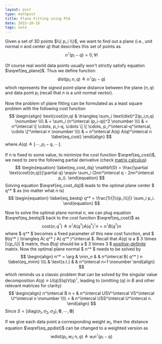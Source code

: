 ```yaml
---
layout: post
type: mathpost
title: Plane Fitting using PCA
date: 2015-10-16
tags: note
---
```


Given a set of 3D points $\\{ p_i \\}$, we want to find out a plane (i.e., unit normal $n$ and center $q$) that describes this set of points as
$$
\begin{equation} \label{eq_plane}
n^\intercal (p_i-q)=0, \forall i
\end{equation}
$$

Of course real world data points usually won't strictly satisfy equation $\eqref{eq_plane}$. Thus we define function
$$
\begin{equation} \label{eq_ppdist}
\text{dist}(p_i;n,q) \triangleq n^\intercal (p_i-q)
\end{equation}
$$
which represents the *signed* point-plane distance between the plane $(n,q)$ and data point $p_i$ (recall that $n$ is a unit normal vector).

Now the problem of plane fitting can be formulated as a least square problem with the following cost function
$$
\begin{align}
\text{cost}(n,q) & \triangleq \sum_i \text{dist}^2(p_i;n,q) \nonumber \\\\
				 & = \sum_i (n^\intercal (p_i-q))^2 \nonumber \\\\
				 & = n^\intercal \[ \cdots, p_i-q, \cdots \] \[ \cdots, p_i^\intercal-q^\intercal, \cdots \]^\intercal n \nonumber \\\\
				 & = n^\intercal A(q) A(q)^\intercal n \label{eq_cost}
\end{align}
$$
where $A(q) \triangleq [\cdots, p_i-q, \cdots]$.

If $n$ is fixed to some value, to minimize the cost function $\eqref{eq_cost}$, we need to zero the following partial derivative (check [matrix calculus](https://en.wikipedia.org/wiki/Matrix_calculus))
$$
\begin{equation} \label{eq_cost_dq}
\mathbf{0} = \frac{\partial \text{cost}(n,q)}{\partial q} \equiv \sum_i (2nn^\intercal q - 2nn^\intercal p_i).
\end{equation}
$$
Solving equation $\eqref{eq_cost_dq}$ leads to the optimal plane center $ q^* $ as (no matter what $n$ is)
$$
\begin{equation} \label{eq_bestq}
q^* = \frac{1}{|\\{p_i\\}|} \sum_i p_i.
\end{equation}
$$

Now to solve the optimal plane normal $n$, we can plug equation $\eqref{eq_bestq}$ back to the cost function $\eqref{eq_cost}$ as
$$
\begin{equation} \label{eq_costn}
\text{cost}(n; q^* ) \triangleq n^\intercal A( q^* ) A( q^* )^\intercal n = n^\intercal B( q^* ) n
\end{equation}
$$
where $ q^* $ becomes a fixed parameter of this new cost function, and $ B(q^* ) \triangleq A( q^* ) A( q^* )^\intercal $. Recall that $A(q)$ is a $ 3 \times |\\{p_i\\}| $ matrix, thus $B(q)$ should be a $ 3 \times 3 $ [*positive-definite*](https://en.wikipedia.org/wiki/Positive-definite_matrix) matrix. Now the optimal plane normal $ n^* $ needs to be solved by
$$
\begin{align}
n^* = \arg & \min_n 	 & & n^\intercal B( q^* ) n \label{eq_minn} \\\\
		   & \text{s.t.} & & n^\intercal n=1 \nonumber
\end{align}
$$
which reminds us a classic problem that can be solved by the singular value decomposition $A(q) \equiv U(q)S(q)V(q)^\intercal$, leading to (omitting $(q)$ in $B$ and other relevant matrices for clarity)
$$
\begin{align}
n^\intercal B n = & n^\intercal USV^\intercal VS^\intercal U^\intercal n \nonumber \\\\
				= & n^\intercal USS^\intercal U^\intercal n.
\end{align}
$$
Since $S=[\text{diag}(\sigma_1,\sigma_2,\sigma_3), \mathbf{0},\cdots,\mathbf{0}]$

If we give each data point a corresponding weight $w_i$, then the distance equation $\eqref{eq_ppdist}$ can be changed to a weighted version as
$$
\begin{equation} \label{eq_wdist}
\text{wdist}(p_i,w_i;n,q) \triangleq w_i n^\intercal (p_i-q)
\end{equation}
$$
